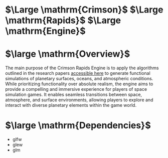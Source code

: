 # $\Large \mathrm{Crimson}$  $\Large \mathrm{Rapids}$ $\Large \mathrm{Engine}$
# $\large \mathrm{Overview}$
The main purpose of the Crimson Rapids Engine is to apply the algorithms outlined in the research papers [accessible here](https://cescg.org/wp-content/uploads/2018/04/Michelic-Real-Time-Rendering-of-Procedurally-Generated-Planets-2.pdf) to generate functional simulations of planetary surfaces, oceans, and atmospheric conditions. While prioritizing functionality over absolute realism, the engine aims to provide a compelling and immersive experience for players of space simulation games. It enables seamless transitions between space, atmosphere, and surface environments, allowing players to explore and interact with diverse planetary elements within the game world.


# $\large \mathrm{Dependencies}$
- glfw
- glew
- glm
